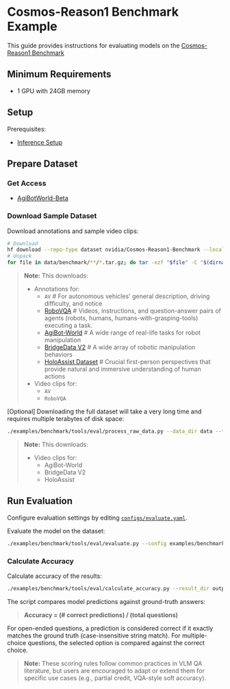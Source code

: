 # Cosmos-Reason1 Benchmark Example

This guide provides instructions for evaluating models on the [Cosmos-Reason1 Benchmark](https://huggingface.co/datasets/nvidia/Cosmos-Reason1-Benchmark)

## Minimum Requirements

- 1 GPU with 24GB memory

## Setup

Prerequisites:

- [Inference Setup](../../README.md#inference)

## Prepare Dataset

### Get Access

- [AgiBotWorld-Beta](https://huggingface.co/datasets/agibot-world/AgiBotWorld-Beta/tree/main)

### Download Sample Dataset

Download annotations and sample video clips:

```bash
# Download
hf download --repo-type dataset nvidia/Cosmos-Reason1-Benchmark --local-dir data/benchmark
# Unpack
for file in data/benchmark/**/*.tar.gz; do tar -xzf "$file" -C "$(dirname "$file")"; done
```

> **Note:**
> This downloads:
>
> - Annotations for:
>   - `AV` # For autonomous vehicles' general description, driving difficulty, and notice
>   - [RoboVQA](https://robovqa.github.io/) # Videos, instructions, and question-answer pairs of agents (robots, humans, humans-with-grasping-tools) executing a task.
>   - [AgiBot-World](https://github.com/OpenDriveLab/AgiBot-World) # A wide range of real-life tasks for robot manipulation
>   - [BridgeData V2](https://rail-berkeley.github.io/bridgedata/) # A wide array of robotic manipulation behaviors
>   - [HoloAssist Dataset](https://holoassist.github.io/) # Crucial first-person perspectives that provide natural and immersive understanding of human actions
> - Video clips for:
>   - `AV`
>   - `RoboVQA`

[Optional] Downloading the full dataset will take a very long time and requires multiple terabytes of disk space:

```bash
./examples/benchmark/tools/eval/process_raw_data.py --data_dir data --task benchmark
```

> **Note:**
> This downloads:
>
> - Video clips for:
>   - AgiBot-World
>   - BridgeData V2
>   - HoloAssist

## Run Evaluation

Configure evaluation settings by editing [`configs/evaluate.yaml`](configs/evaluate.yaml).

Evaluate the model on the dataset:

```bash
./examples/benchmark/tools/eval/evaluate.py --config examples/benchmark/configs/evaluate.yaml --data_dir data --results_dir outputs/benchmark
```

### Calculate Accuracy

Calculate accuracy of the results:

```bash
./examples/benchmark/tools/eval/calculate_accuracy.py --result_dir outputs/benchmark
```

The script compares model predictions against ground-truth answers:

> **Accuracy = (# correct predictions) / (total questions)**

For open-ended questions, a prediction is considered correct if it exactly matches the ground truth (case-insensitive string match). For multiple-choice questions, the selected option is compared against the correct choice.

> **Note:** These scoring rules follow common practices in VLM QA literature, but users are encouraged to adapt or extend them for specific use cases (e.g., partial credit, VQA-style soft accuracy).
